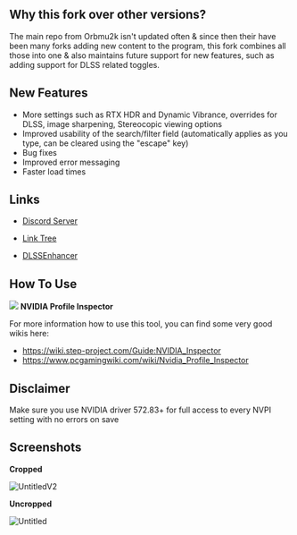 ## Why this fork over other versions?
The main repo from Orbmu2k isn't updated often & since then their have been many forks adding new content to the program, this fork combines all those into one & also maintains future support for new features, such as adding support for DLSS related toggles.

## New Features
- More settings such as RTX HDR and Dynamic Vibrance, overrides for DLSS, image sharpening, Stereocopic viewing options
- Improved usability of the search/filter field (automatically applies as you type, can be cleared using the "escape" key)
- Bug fixes
- Improved error messaging
- Faster load times

## Links

* [Discord Server](https://discord.gg/dc74er8TJF)

* [Link Tree](https://linktr.ee/Hybred)

* [DLSSEnhancer](https://www.nexusmods.com/site/mods/998)

## How To Use

![](/nspector/Images/n1-016.png) **NVIDIA Profile Inspector**

For more information how to use this tool, you can find some very good wikis here:
* https://wiki.step-project.com/Guide:NVIDIA_Inspector
* https://www.pcgamingwiki.com/wiki/Nvidia_Profile_Inspector

## Disclaimer

Make sure you use NVIDIA driver 572.83+ for full access to every NVPI setting with no errors on save

## Screenshots

**Cropped**

![UntitledV2](https://github.com/user-attachments/assets/89168980-2af4-46f8-9a0f-b609e11c7b91)

**Uncropped**

![Untitled](https://github.com/user-attachments/assets/e891eb82-38d2-4d18-ad44-b2f250237ec4)
